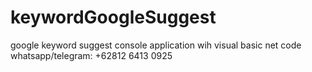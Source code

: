 # keywordGoogleSuggest
google keyword suggest console application wih visual basic net code
whatsapp/telegram: +62812 6413 0925
